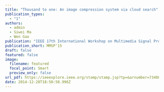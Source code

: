 ```yaml
---
title: "Thousand to one: An image compression system via cloud search"
publication_types:
  - "1"
authors:
  - admin
  - Siwei Ma 
  - Wen Gao
publication: "IEEE 17th International Workshop on Multimedia Signal Processing (MMSP) 2015 "
publication_short: MMSP'15
draft: false
featured: false
image:
  filename: featured
  focal_point: Smart
  preview_only: false
url_pdf: https://ieeexplore.ieee.org/stamp/stamp.jsp?tp=&arnumber=7340872
date: 2014-12-28T18:50:58.996Z
---
```

